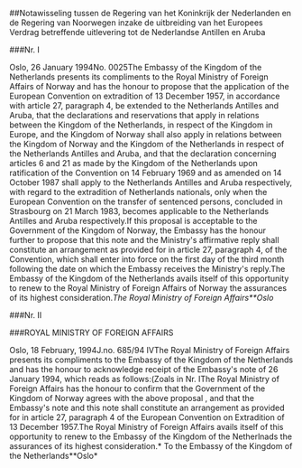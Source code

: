 <meta http-equiv='Content-Type' content='text/html; charset=utf-8' />

##Notawisseling tussen de Regering van het Koninkrijk der Nederlanden en de Regering van Noorwegen inzake de uitbreiding van het Europees Verdrag betreffende uitlevering tot de Nederlandse Antillen en Aruba

###Nr. I 

Oslo, 26 January 1994No. 0025The Embassy of the Kingdom of the Netherlands presents its compliments to the Royal Ministry of Foreign Affairs of Norway and has the honour to propose that the application of the European Convention on extradition of 13 December 1957, in accordance with article 27, paragraph 4, be extended to the Netherlands Antilles and Aruba, that the declarations and reservations that apply in relations between the Kingdom of the Netherlands, in respect of the Kingdom in Europe, and the Kingdom of Norway shall also apply in relations between the Kingdom of Norway and the Kingdom of the Netherlands in respect of the Netherlands Antilles and Aruba, and that the declaration concerning articles 6 and 21 as made by the Kingdom of the Netherlands upon ratification of the Convention on 14 February 1969 and as amended on 14 October 1987 shall apply to the Netherlands Antilles and Aruba respectively, with regard to the extradition of Netherlands nationals, only when the European Convention on the transfer of sentenced persons, concluded in Strasbourg on 21 March 1983, becomes applicable to the Netherlands Antilles and Aruba respectively.If this proposal is acceptable to the Government of the Kingdom of Norway, the Embassy has the honour further to propose that this note and the Ministry's affirmative reply shall constitute an arrangement as provided for in article 27, paragraph 4, of the Convention, which shall enter into force on the first day of the third month following the date on which the Embassy receives the Ministry's reply.The Embassy of the Kingdom of the Netherlands avails itself of this opportunity to renew to the Royal Ministry of Foreign Affairs of Norway the assurances of its highest consideration.*The Royal Ministry of Foreign Affairs**Oslo*

###Nr. II 

###ROYAL MINISTRY OF FOREIGN AFFAIRS

Oslo, 18 February, 1994J.no. 685/94 IVThe Royal Ministry of Foreign Affairs presents its compliments to the Embassy of the Kingdom of the Netherlands and has the honour to acknowledge receipt of the Embassy's note of 26 January 1994, which reads as follows:(Zoals in Nr. IThe Royal Ministry of Foreign Affairs has the honour to confirm that the Government of the Kingdom of Norway agrees with the above proposal , and that the Embassy's note and this note shall constitute an arrangement as provided for in article 27, paragraph 4 of the European Convention on Extradition of 13 December 1957.The Royal Ministry of Foreign Affairs avails itself of this opportunity to renew to the Embassy of the Kingdom of the Netherlnads the assurances of its highest consideration.* To the Embassy of the Kingdom of the Netherlands**Oslo*
